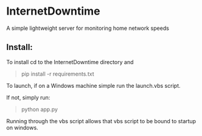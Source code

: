 # InternetDowntime
A simple lightweight server for monitoring home network speeds

## Install:
To install cd to the InternetDowntime directory and
> pip install -r requirements.txt

To launch, if on a Windows machine simple run the launch.vbs script.

If not, simply run:
> python app.py

Running through the vbs script allows that vbs script to be bound to startup on windows.

